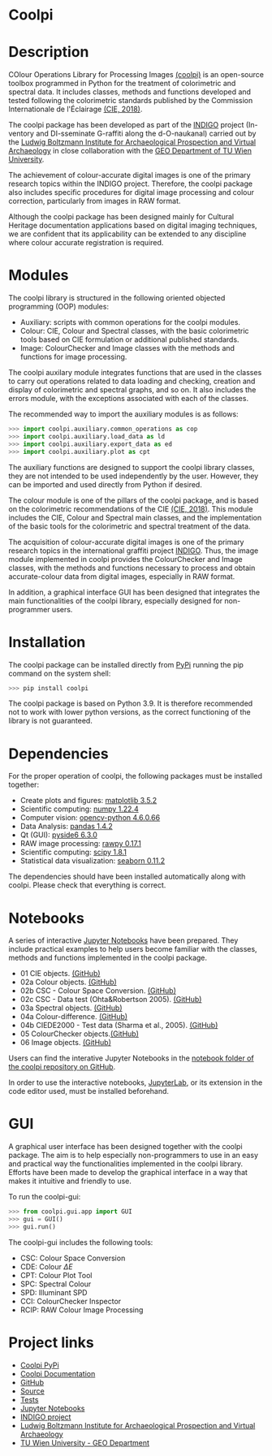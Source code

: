 # Coolpi

# Description

COlour Operations Library for Processing Images [(coolpi)](https://github.com/GraffitiProjectINDIGO/coolpi) is an open-source toolbox programmed 
in Python for the treatment of colorimetric and spectral data. It includes classes, methods and functions developed and tested following the colorimetric standards 
published by the Commission Internationale de l'Éclairage [(CIE, 2018)](https://cie.co.at/publications/colorimetry-4th-edition/).

The coolpi package has been developed as part of the [INDIGO](https://projectindigo.eu/) project (In-ventory and DI-sseminate G-raffiti along the 
d-O-naukanal) carried out by the [Ludwig Boltzmann Institute for Archaeological Prospection and Virtual Archaeology](https://archpro.lbg.ac.at/) in close collaboration with the [GEO Department of TU Wien University](https://www.geo.tuwien.ac.at/).

The achievement of colour-accurate digital images is one of the primary research topics within the INDIGO project. Therefore, the coolpi package also includes specific procedures for digital image processing and colour correction, particularly from images in RAW format. 

Although the coolpi package has been designed mainly for Cultural Heritage documentation applications based on digital imaging techniques, we are confident that its applicability can be extended to any discipline where colour accurate registration is required.

# Modules

The coolpi library is structured in the following oriented objected programming (OOP) modules:

- Auxiliary: scripts with common operations for the coolpi modules.
- Colour: CIE, Colour and Spectral classes, with the basic colorimetric tools based on CIE formulation or additional published standards.
- Image: ColourChecker and Image classes with the methods and functions for image processing.

The coolpi auxilary module integrates functions that are used in the classes to carry out operations related to data loading and checking,
creation and display of colorimetric and spectral graphs, and so on. It also includes the errors module, with the exceptions associated with each of the classes. 

The recommended way to import the auxiliary modules is as follows:

~~~~~~~~~~~~~~~~~~~~~~~~~~~~~~~~~~~~~~~~~~~~~~~~~~~~~~~~~~ Python 
>>> import coolpi.auxiliary.common_operations as cop
>>> import coolpi.auxiliary.load_data as ld
>>> import coolpi.auxiliary.export_data as ed
>>> import coolpi.auxiliary.plot as cpt
~~~~~~~~~~~~~~~~~~~~~~~~~~~~~~~~~~~~~~~~~~~~~~~~~~~~~~~~~~

The auxiliary functions are designed to support the coolpi library classes, they are not intended to be used independently by the user. 
However, they can be imported and used directly from Python if desired.

The colour module is one of the pillars of the coolpi package, and is based on the colorimetric recommendations 
of the CIE [(CIE, 2018)](https://cie.co.at/publications/colorimetry-4th-edition/). This module includes the CIE, Colour and 
Spectral main classes, and the implementation of the basic tools for the colorimetric and spectral treatment of the data.

The acquisition of colour-accurate digital images is one of the primary research topics in the international graffiti project [INDIGO](https://projectindigo.eu/). 
Thus, the image module implemented in coolpi provides the ColourChecker and Image classes, with the methods and functions necessary 
to process and obtain accurate-colour data from digital images, especially in RAW format.

In addition, a graphical interface GUI has been designed that integrates the main functionalities of the coolpi library, 
especially designed for non-programmer users. 

# Installation

The coolpi package can be installed directly from [PyPi](https://pypi.org/) running the pip command 
on the system shell:

~~~~~~~~~~~~~~~~~~~~~~~~~~~~~~~~~~~~~~~~~~~~~~~~~~~~~~~~~~ Python 
>>> pip install coolpi
~~~~~~~~~~~~~~~~~~~~~~~~~~~~~~~~~~~~~~~~~~~~~~~~~~~~~~~~~~

The coolpi package is based on Python 3.9. It is therefore recommended not to work  with lower python versions, 
as the correct functioning of the library is not guaranteed.</div>

# Dependencies

For the proper operation of coolpi, the following packages must be installed together:

- Create plots and figures: [matplotlib 3.5.2](https://matplotlib.org/stable/index.html) 
- Scientific computing: [numpy 1.22.4](https://numpy.org/doc/1.22/reference/index.html)
- Computer vision: [opencv-python 4.6.0.66](https://pypi.org/project/opencv-python/)
- Data Analysis: [pandas 1.4.2](https://pandas.pydata.org/pandas-docs/version/1.4/index.html)
- Qt (GUI): [pyside6 6.3.0](https://pypi.org/project/PySide6/)
- RAW image processing: [rawpy 0.17.1](https://pypi.org/project/rawpy/)
- Scientific computing: [scipy 1.8.1](https://docs.scipy.org/doc/scipy/reference/index.html#scipy-api)
- Statistical data visualization: [seaborn 0.11.2](https://seaborn.pydata.org/tutorial.html)

The dependencies should have been installed automatically along with coolpi. Please check that everything is correct.

# Notebooks

A series of interactive [Jupyter Notebooks](https://jupyter.org) have been prepared. They include practical examples 
to help users become familiar with the classes, methods and functions implemented in the coolpi package. 

- 01 CIE objects. [(GitHub)](https://github.com/GraffitiProjectINDIGO/coolpi/blob/main/notebooks/01_CIE_objects.ipynb)
- 02a Colour objects. [(GitHub)](https://github.com/GraffitiProjectINDIGO/coolpi/blob/main/notebooks/02a_Colour_objects.ipynb)
- 02b CSC - Colour Space Conversion. [(GitHub)](https://github.com/GraffitiProjectINDIGO/coolpi/blob/main/notebooks/02b_CSC_Colour_Space_Conversion.ipynb)
- 02c CSC - Data test (Ohta&Robertson 2005). [(GitHub)](https://github.com/GraffitiProjectINDIGO/coolpi/blob/main/notebooks/02c_CSC_Test_data.ipynb)
- 03a Spectral objects. [(GitHub)](https://github.com/GraffitiProjectINDIGO/coolpi/blob/main/notebooks/03a_Spectral_objects.ipynb)
- 04a Colour-difference. [(GitHub)](https://github.com/GraffitiProjectINDIGO/coolpi/blob/main/notebooks/04a_Colour-difference.ipynb)
- 04b CIEDE2000 - Test data (Sharma et al., 2005). [(GitHub)](https://github.com/GraffitiProjectINDIGO/coolpi/blob/main/notebooks/04b_CIEDE2000_Test_data.ipynb)
- 05 ColourChecker objects.[(GitHub)](https://github.com/GraffitiProjectINDIGO/coolpi/blob/main/notebooks/05_ColourChecker_objects.ipynb)
- 06 Image objects. [(GitHub)](https://github.com/GraffitiProjectINDIGO/coolpi/blob/main/notebooks/06_Image_objects.ipynb)

Users can find the interative Jupyter Notebooks in the [notebook folder of the coolpi repository on GitHub](https://github.com/GraffitiProjectINDIGO/coolpi/notebooks).

In order to use the interactive notebooks, [JupyterLab](https://jupyter.org/install), or its extension in the code editor used, 
must be installed beforehand.

# GUI

A graphical user interface has been designed together with the coolpi package. The aim is to help especially non-programmers to use 
in an easy and practical way the functionalities implemented in the coolpi library. Efforts have been made to develop the graphical 
interface in a way that makes it intuitive and friendly to use. 

To run the coolpi-gui:

~~~~~~~~~~~~~~~~~~~~~~~~~~~~~~~~~~~~~~~~~~~~~~~~~~~~~~~~~~ Python 
>>> from coolpi.gui.app import GUI
>>> gui = GUI()
>>> gui.run()
~~~~~~~~~~~~~~~~~~~~~~~~~~~~~~~~~~~~~~~~~~~~~~~~~~~~~~~~~~

The coolpi-gui includes the following tools:

- CSC: Colour Space Conversion
- CDE: Colour $\Delta E$
- CPT: Colour Plot Tool
- SPC: Spectral Colour
- SPD: Illuminant SPD
- CCI: ColourChecker Inspector
- RCIP: RAW Colour Image Processing

# Project links

- [Coolpi PyPi](https://pypi.org/project/coolpi/)
- [Coolpi Documentation](https://graffitiprojectindigo.github.io/coolpi/)
- [GitHub](https://github.com/GraffitiProjectINDIGO/coolpi)
- [Source](https://github.com/GraffitiProjectINDIGO/coolpi/tree/main/src/coolpi)
- [Tests](https://github.com/GraffitiProjectINDIGO/coolpi/tree/main/tests)
- [Jupyter Notebooks](https://github.com/GraffitiProjectINDIGO/coolpi/tree/main/notebooks)
- [INDIGO project](https://projectindigo.eu)
- [Ludwig Boltzmann Institute for Archaeological Prospection and Virtual Archaeology](https://archpro.lbg.ac.at)
- [TU Wien University - GEO Department](https://www.geo.tuwien.ac.at/)
